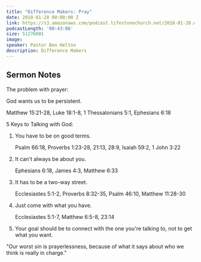 ```yaml
---
title: "Difference Makers: Pray"
date: 2018-01-28 00:00:00 Z
link: https://s3.amazonaws.com/podcast.lifestonechurch.net/2018-01-28.mp3
podcastLength: '00:43:06'
size: 51276001
image:
speaker: Pastor Ben Helton
description: Difference Makers
---
```


## Sermon Notes

The problem with prayer:

God wants us to be persistent.

Matthew 15:21-28, Luke 18:1-8, 1 Thessalonians 5:1, Ephesians 6:18

5 Keys to Talking with God:

1. You have to be on good terms.

    Psalm 66:18, Proverbs 1:23-28, 21:13, 28:9, Isaiah 59:2, 1 John 3:22

2. It can't always be about you.

    Ephesians 6:18, James 4:3, Matthew 6:33

3. It has to be a two-way street.

    Ecclesiastes 5:1-2, Proverbs 8:32-35, Psalm 46:10, Matthew 11:28-30

4. Just come with what you have.

    Ecclesiastes 5:1-7, Matthew 6:5-8, 23:14

5. Your goal should be to connect with the one you're talking to, not to get what you want.

"Our worst sin is prayerlessness, because of what it says about who we think is really in charge."
